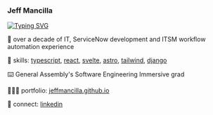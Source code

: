 ### Jeff Mancilla
[![Typing SVG](https://readme-typing-svg.demolab.com/?lines=Full-stack+developer;ServiceNow+admin;Technologist)](https://git.io/typing-svg)

💪 over a decade of IT, ServiceNow development and ITSM workflow automation experience

🧠 skills: [typescript][typescript], [react][react], [svelte][svelte], [astro][astro], [tailwind][tailwind], [django][django]

⌨️ General Assembly's Software Engineering Immersive grad

👨🏼‍💻 portfolio: [jeffmancilla.github.io][website]  

👔 connect: [linkedin][linkedin]

[express]: https://expressjs.com
[react]: https://react.dev
[django]: https://www.djangoproject.com
[mongodb]: https://www.mongodb.com
[typescript]: https://www.typescriptlang.org
[svelte]: https://svelte.dev
[astro]: https://astro.build
[tailwind]: https://tailwindcss.com
[website]: https://jeffmancilla.github.io
[linkedin]: https://linkedin.com/in/jeffmancilla
